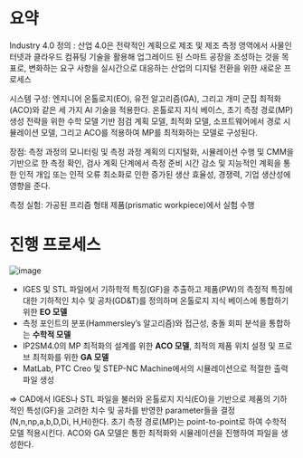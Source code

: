 # **요약**
Industry 4.0 정의 : 산업 4.0은 전략적인 계획으로 제조 및 제조 측정 영역에서 사물인터넷과 클라우드 컴퓨팅 기술을 활용해 업그레이드 된 스마트 공장을 조성하는 것을 목표로, 변화하는 요구 사항을 실시간으로 대응하는 산업의 디지털 전환을 위한 새로운 프로세스

시스템 구성: 엔지니어 온톨로지(EO), 유전 알고리즘(GA), 그리고 개미 군집 최적화(ACO)와 같은 세 가지 AI 기술을 적용한다. 온톨로지 지식 베이스, 초기 측정 경로(MP) 생성 전략을 위한 수학 모델 기반 점검 계획 모델,  최적화 모델, 소프트웨어에서 경로 시뮬레이션 모델, 그리고 ACO를 적용하여 MP를 최적화하는 모델로 구성된다. 

장점: 측정 과정의 모니터링 및 측정 과정 계획의 디지털화, 시뮬레이션 수행 및 CMM을 기반으로 한 측정 확인, 검사 계획 단계에서 측정 준비 시간 감소 및 지능적인 계획을 통한 인적 개입 또는 인적 오류 최소화로 인한 증가된 생산 효율성, 경쟁력, 기업 생산성에 영향을 준다. 

측정 실험: 가공된 프리즘 형태 제품(prismatic workpiece)에서 실험 수행

# **진행 프로세스**
![image](https://github.com/qor6/paper/assets/87318054/4baf5b67-6acd-444f-af10-40885e7c9628)

- IGES 및 STL 파일에서 기하학적 특징(GF)을 추출하고 제품(PW)의 측정적 특징에 대한 기하적인 치수 및 공차(GD&T)를 정의하며 온톨로지 지식 베이스에 통합하기 위한 **EO 모델**
- 측정 포인트의 분포(Hammersley’s 알고리즘)와 접근성, 충돌 회피 분석을 통합하는 **수학적 모델**
- IP2SM4.0의 MP 최적화의 설계를 위한 **ACO 모델**, 최적의 제품 위치 설정 및 프로브 최적화를 위한 **GA 모델**
- MatLab, PTC Creo 및 STEP-NC Machine에서의 시뮬레이션으로 적절한 출력 파일 생성

⇒ CAD에서 IGES나 STL 파일을 불러와 온톨로지 지식(EO)을 기반으로 제품의 기하적인 특성(GF)을 고려한 치수 및 공차를 반영한 parameter들을 결정 (N,n,np,a,b,D,Di, H,Hi)한다.
초기 측정 경로(MP)는 point-to-point로 하여 수학적 모델 적용시킨다. ACO와 GA 모델은 통한 최적화와 시뮬레이션을 진행하여 파일을 생성한다.
